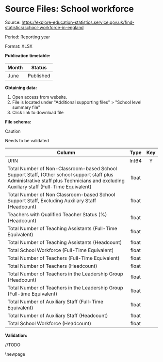 # Source Files: School workforce

Source: <https://explore-education-statistics.service.gov.uk/find-statistics/school-workforce-in-england>

Period: Reporting year

Format: XLSX

**Publication timetable:**

| Month    | Status    |
|----------|-----------|
| June     | Published |

**Obtaining data:**

1. Open access from website.
2. File is located under "Additional supporting files" > "School level summary file"
3. Click link to download file

**File schema:**

>[!CAUTION]
> Needs to be validated

| Column                                                                                                                                                                                | Type  | Key |
|---------------------------------------------------------------------------------------------------------------------------------------------------------------------------------------|:-----:|:---:|
| URN                                                                                                                                                                                   | Int64 |  Y  |
| Total Number of Non-Classroom-based School Support Staff, (Other school support staff plus Administrative staff plus Technicians and excluding Auxiliary staff (Full-Time Equivalent) | float |     |
| Total Number of Non Classroom-based School Support Staff, Excluding Auxiliary Staff (Headcount)                                                                                       | float |     |
| Teachers with Qualified Teacher Status (%) (Headcount)                                                                                                                                | float |     |
| Total Number of Teaching Assistants (Full-Time Equivalent)                                                                                                                            | float |     |
| Total Number of Teaching Assistants (Headcount)                                                                                                                                       | float |     |
| Total School Workforce (Full-Time Equivalent)                                                                                                                                         | float |     |
| Total Number of Teachers (Full-Time Equivalent)                                                                                                                                       | float |     |
| Total Number of Teachers (Headcount)                                                                                                                                                  | float |     |
| Total Number of Teachers in the Leadership Group (Headcount)                                                                                                                          | float |     |
| Total Number of Teachers in the Leadership Group (Full-time Equivalent)                                                                                                               | float |     |
| Total Number of Auxiliary Staff (Full-Time Equivalent)                                                                                                                                | float |     |
| Total Number of Auxiliary Staff (Headcount)                                                                                                                                           | float |     |
| Total School Workforce (Headcount)                                                                                                                                                    | float |     |

**Validation:**

//TODO

<!-- Leave the rest of this page blank -->
\newpage

